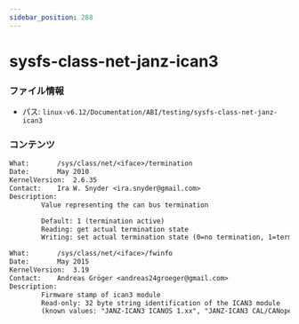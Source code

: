 ```yaml
---
sidebar_position: 288
---
```

# sysfs-class-net-janz-ican3

### ファイル情報

- パス: `linux-v6.12/Documentation/ABI/testing/sysfs-class-net-janz-ican3`

### コンテンツ

```txt
What:		/sys/class/net/<iface>/termination
Date:		May 2010
KernelVersion:	2.6.35
Contact:	Ira W. Snyder <ira.snyder@gmail.com>
Description:
		Value representing the can bus termination

		Default: 1 (termination active)
		Reading: get actual termination state
		Writing: set actual termination state (0=no termination, 1=termination active)

What:		/sys/class/net/<iface>/fwinfo
Date:		May 2015
KernelVersion:	3.19
Contact:	Andreas Gröger <andreas24groeger@gmail.com>
Description:
		Firmware stamp of ican3 module
		Read-only: 32 byte string identification of the ICAN3 module
		(known values: "JANZ-ICAN3 ICANOS 1.xx", "JANZ-ICAN3 CAL/CANopen 1.xx")

```
